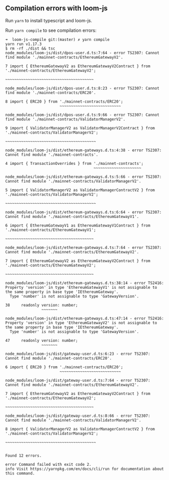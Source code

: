 ## Compilation errors with loom-js

Run `yarn` to install typescript and loom-js.

Run `yarn compile` to see compilation errors:

```
➜  loom-js-compile git:(master) ✗ yarn compile
yarn run v1.17.3
$ rm -rf ./dist && tsc
node_modules/loom-js/dist/dpos-user.d.ts:7:64 - error TS2307: Cannot find module './mainnet-contracts/EthereumGatewayV2'.

7 import { EthereumGatewayV2 as EthereumGatewayV2Contract } from './mainnet-contracts/EthereumGatewayV2';
                                                                 ~~~~~~~~~~~~~~~~~~~~~~~~~~~~~~~~~~~~~~~

node_modules/loom-js/dist/dpos-user.d.ts:8:23 - error TS2307: Cannot find module './mainnet-contracts/ERC20'.

8 import { ERC20 } from './mainnet-contracts/ERC20';
                        ~~~~~~~~~~~~~~~~~~~~~~~~~~~

node_modules/loom-js/dist/dpos-user.d.ts:9:66 - error TS2307: Cannot find module './mainnet-contracts/ValidatorManagerV2'.

9 import { ValidatorManagerV2 as ValidatorManagerV2Contract } from './mainnet-contracts/ValidatorManagerV2';
                                                                   ~~~~~~~~~~~~~~~~~~~~~~~~~~~~~~~~~~~~~~~~

node_modules/loom-js/dist/ethereum-gateways.d.ts:4:38 - error TS2307: Cannot find module './mainnet-contracts'.

4 import { TransactionOverrides } from './mainnet-contracts';
                                       ~~~~~~~~~~~~~~~~~~~~~

node_modules/loom-js/dist/ethereum-gateways.d.ts:5:66 - error TS2307: Cannot find module './mainnet-contracts/ValidatorManagerV2'.

5 import { ValidatorManagerV2 as ValidatorManagerContractV2 } from './mainnet-contracts/ValidatorManagerV2';
                                                                   ~~~~~~~~~~~~~~~~~~~~~~~~~~~~~~~~~~~~~~~~

node_modules/loom-js/dist/ethereum-gateways.d.ts:6:64 - error TS2307: Cannot find module './mainnet-contracts/EthereumGatewayV1'.

6 import { EthereumGatewayV1 as EthereumGatewayV1Contract } from './mainnet-contracts/EthereumGatewayV1';
                                                                 ~~~~~~~~~~~~~~~~~~~~~~~~~~~~~~~~~~~~~~~

node_modules/loom-js/dist/ethereum-gateways.d.ts:7:64 - error TS2307: Cannot find module './mainnet-contracts/EthereumGatewayV2'.

7 import { EthereumGatewayV2 as EthereumGatewayV2Contract } from './mainnet-contracts/EthereumGatewayV2';
                                                                 ~~~~~~~~~~~~~~~~~~~~~~~~~~~~~~~~~~~~~~~

node_modules/loom-js/dist/ethereum-gateways.d.ts:38:14 - error TS2416: Property 'version' in type 'EthereumGatewayV1' is not assignable to the same property in base type 'IEthereumGateway'.
  Type 'number' is not assignable to type 'GatewayVersion'.

38     readonly version: number;
                ~~~~~~~

node_modules/loom-js/dist/ethereum-gateways.d.ts:47:14 - error TS2416: Property 'version' in type 'EthereumGatewayV2' is not assignable to the same property in base type 'IEthereumGateway'.
  Type 'number' is not assignable to type 'GatewayVersion'.

47     readonly version: number;
                ~~~~~~~

node_modules/loom-js/dist/gateway-user.d.ts:6:23 - error TS2307: Cannot find module './mainnet-contracts/ERC20'.

6 import { ERC20 } from './mainnet-contracts/ERC20';
                        ~~~~~~~~~~~~~~~~~~~~~~~~~~~

node_modules/loom-js/dist/gateway-user.d.ts:7:64 - error TS2307: Cannot find module './mainnet-contracts/EthereumGatewayV2'.

7 import { EthereumGatewayV2 as EthereumGatewayV2Contract } from './mainnet-contracts/EthereumGatewayV2';
                                                                 ~~~~~~~~~~~~~~~~~~~~~~~~~~~~~~~~~~~~~~~

node_modules/loom-js/dist/gateway-user.d.ts:8:66 - error TS2307: Cannot find module './mainnet-contracts/ValidatorManagerV2'.

8 import { ValidatorManagerV2 as ValidatorManagerContractV2 } from './mainnet-contracts/ValidatorManagerV2';
                                                                   ~~~~~~~~~~~~~~~~~~~~~~~~~~~~~~~~~~~~~~~~


Found 12 errors.

error Command failed with exit code 2.
info Visit https://yarnpkg.com/en/docs/cli/run for documentation about this command.
```
